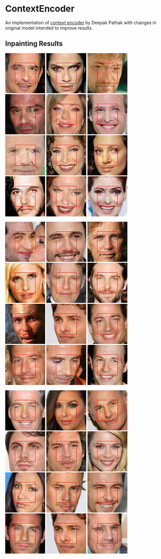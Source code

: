 # ContextEncoder
An implementation of [context encoder](http://people.eecs.berkeley.edu/~pathak/context_encoder/) by Deepak Pathak with changes in original model intended to improve results.
## Inpainting Results
![](https://github.com/afrozalm/ContextEncoder/blob/master/results/122_output.jpg)
![](https://github.com/afrozalm/ContextEncoder/blob/master/results/125_output.jpg)
![](https://github.com/afrozalm/ContextEncoder/blob/master/results/126_output.jpg)
![](https://github.com/afrozalm/ContextEncoder/blob/master/results/127_output.jpg)
![](https://github.com/afrozalm/ContextEncoder/blob/master/results/128_output.jpg)
![](https://github.com/afrozalm/ContextEncoder/blob/master/results/131_output.jpg)
![](https://github.com/afrozalm/ContextEncoder/blob/master/results/133_output.jpg)
![](https://github.com/afrozalm/ContextEncoder/blob/master/results/141_output.jpg)
![](https://github.com/afrozalm/ContextEncoder/blob/master/results/143_output.jpg)
![](https://github.com/afrozalm/ContextEncoder/blob/master/results/149_output.jpg)
![](https://github.com/afrozalm/ContextEncoder/blob/master/results/152_output.jpg)
![](https://github.com/afrozalm/ContextEncoder/blob/master/results/154_output.jpg)

![](https://github.com/afrozalm/ContextEncoder/blob/master/results/410_output.jpg)
![](https://github.com/afrozalm/ContextEncoder/blob/master/results/412_output.jpg)
![](https://github.com/afrozalm/ContextEncoder/blob/master/results/414_output.jpg)
![](https://github.com/afrozalm/ContextEncoder/blob/master/results/425_output.jpg)
![](https://github.com/afrozalm/ContextEncoder/blob/master/results/428_output.jpg)
![](https://github.com/afrozalm/ContextEncoder/blob/master/results/430_output.jpg)
![](https://github.com/afrozalm/ContextEncoder/blob/master/results/432_output.jpg)
![](https://github.com/afrozalm/ContextEncoder/blob/master/results/439_output.jpg)
![](https://github.com/afrozalm/ContextEncoder/blob/master/results/440_output.jpg)
![](https://github.com/afrozalm/ContextEncoder/blob/master/results/442_output.jpg)
![](https://github.com/afrozalm/ContextEncoder/blob/master/results/444_output.jpg)
![](https://github.com/afrozalm/ContextEncoder/blob/master/results/449_output.jpg)

![](https://github.com/afrozalm/ContextEncoder/blob/master/results/450_output.jpg)
![](https://github.com/afrozalm/ContextEncoder/blob/master/results/452_output.jpg)
![](https://github.com/afrozalm/ContextEncoder/blob/master/results/464_output.jpg)
![](https://github.com/afrozalm/ContextEncoder/blob/master/results/467_output.jpg)
![](https://github.com/afrozalm/ContextEncoder/blob/master/results/469_output.jpg)
![](https://github.com/afrozalm/ContextEncoder/blob/master/results/477_output.jpg)
![](https://github.com/afrozalm/ContextEncoder/blob/master/results/492_output.jpg)
![](https://github.com/afrozalm/ContextEncoder/blob/master/results/497_output.jpg)
![](https://github.com/afrozalm/ContextEncoder/blob/master/results/498_output.jpg)
![](https://github.com/afrozalm/ContextEncoder/blob/master/results/499_output.jpg)
![](https://github.com/afrozalm/ContextEncoder/blob/master/results/439_output.jpg)
![](https://github.com/afrozalm/ContextEncoder/blob/master/results/65_epoch__14_indexFULL.jpg)


